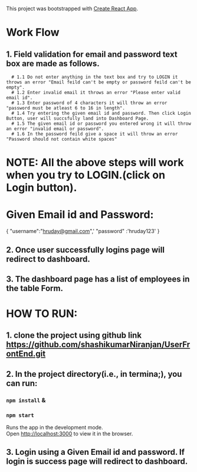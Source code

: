 This project was bootstrapped with [Create React App](https://github.com/facebook/create-react-app).

# Work Flow

## 1. Field validation for email and password text box are made as follows.
	  # 1.1 Do not enter anything in the text box and try to LOGIN it throws an error "Email feild can't be empty or password feild can't be empty".
	  # 1.2 Enter invalid email it throws an error "Please enter valid email id".
	  # 1.3 Enter password of 4 characters it will throw an error "password must be atleast 6 to 16 in length".
	  # 1.4 Try entering the given email id and password. Then click Login Button, user will succsfully land into Dashboard Page.
	  # 1.5 The given email id or password you entered wrong it will throw an error "invalid email or password".
	  # 1.6 In the password feild give a space it will throw an error "Password should not contain white spaces"
	  
# NOTE: All the above steps will work when you try to LOGIN.(click on Login button).

# 	 Given Email id and Password:
   {
	"username":"hruday@gmail.com",'
	"password" :'hruday123'
   }
   
## 2. Once user successfully logins page will redirect to dashboard.
## 3. The dashboard page has a list of employees in the table Form.


# HOW TO RUN:

## 1. clone the project using github link https://github.com/shashikumarNiranjan/UserFrontEnd.git
## 2.  In the project directory(i.e., in termina;), you can run:

### `npm install` & 
### `npm start`

Runs the app in the development mode.<br />
Open [http://localhost:3000](http://localhost:3000) to view it in the browser.

## 3. Login using a Given Email id and password. If login is success page will redirect to dashboard.


